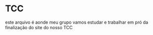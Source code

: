 # TCC
este arquivo é aonde meu grupo vamos estudar e trabalhar em pró da finalização do site do nosso TCC
